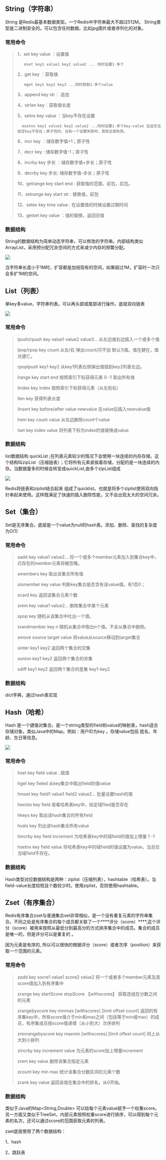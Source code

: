 ## String（字符串）

String 是Redis最基本数据类型。一个Redis中字符串最大不超过512M。
String类型是二进制安全的。可以包含任何数据。比如jpg图片或者序列化的对象。

### 常用命令

> 1、set key value ：设置值
>
>   	 mset key1 value1 key2 value2 ... 同时设置1-多个
>
> 2、get key ：获取值
>
>   	 mget key1 key2 key3 ...同时获取1-多个value
>
> 3、append key str： 追加
>
> 4、strlen key：获取值长度
>
> 5、setnx key value ：当key不存在设置
>
>    	msetnx key1 value1 key2 value2 ...同时设置1-多个key-value 当且仅当给定key不存在；原子性的，当有一个设置失败时，其他全部失败。
>
> 6、incr key ：储存数字值+1；原子性
>
> 7、decr key : 储存数字值-1；原子性
>
> 8、incrby key 步长 ：储存数字值+步长；原子性
>
> 9、decrby key 步长: 储存数字值-步长；原子性
>
> 10、getrange key start end : 获取值的范围，前包，后包。
>
> 11、setrange key start str : 替换值，前包
>
> 12、setex key time  value : 在设置值的时候设置过期时间
>
> 13、getset key value ：值的替换，返回旧值



### 数据结构

String的数据结构为简单动态字符串，可以修改的字符串。内部结构类似ArrayList，采用预分配冗余空间的方式来减少内存的频繁分配。

![](https://gitee.com/bravehui/PicGoPictureBed/raw/master/img/markmap/20210426182507.png)

 当字符串长度小于1M时，扩容都是加倍现有的空间，如果超过1M，扩容时一次只会多扩1M的空间。

## List（列表）

单key多value，字符串列表。可以再头部或尾部进行操作。底层双向链表

![](https://gitee.com/bravehui/PicGoPictureBed/raw/master/img/markmap/20210426185414.png)

### 常用命令

> lpush/rpush key value1 value2 value3... 从左边或右边插入一个或多个值
>
> lpop/rpop key count 从左/右 弹出count(可不加 默认1)值。值在健在，值光键亡。
>
> rpoplpush key1 key2 从key1列表右侧弹出值插到key2列表左边。
>
> lrange key start end 按照索引下标获得元素 0 -1 取出所有值
>
> lindex key index 按照索引下标获得元素（从左到右）
>
> llen key 获得列表长度
>
> linsert key before/after value newvalue 在value后插入newvalue值
>
> lrem key count value 从左边删除count个value
>
> lset key index value 将列表下标为index的值替换成value

### 数据结构

list数据结构 quickList ;在列表元素较少的情况下会使用一块连续的内存存储，这个结构叫zipList（压缩链表）；它将所有元素紧挨着存储，分配的是一块连续的内存。当数据量多的时候会转变成quickList,由多个zipList组成

![](https://gitee.com/bravehui/PicGoPictureBed/raw/master/img/markmap/20210426185535.png)

Redis将链表和ziplist结合起来 组成了quicklist。也就是将多个ziplist使用双向指针串起来使用。这样既满足了快速的插入删除性能，又不会出现太大的空间冗余。

## Set（集合）

Set是无序集合。底层是一个value为null的hash表。添加、删除、查找的复杂度为O(1)

### 常用命令

> sadd key value1 value2... 将一个或多个member元素加入到集合key中，已存在的member元素将被忽略。
>
> smembers key 取出该集合所有值
>
> sismember key value 判断key集合是否含有该value值。有1否0；
>
> scard key 返回该集合元素个数
>
> srem key value1 value2... 删除集合中某个元素
>
> spop key 随机从该集合中吐出一个值。
>
> srandmember key n 随机从集合中取出n个值。不会从集合中删除。
>
> smove source target value  将value从source移动到target集合
>
> sinter key1 key2 返回两个集合的交集
>
> sunion key1 key2 返回两个集合的并集
>
> sdiff key1 key2 返回两个集合的差集 key1-key2

### 数据结构

dict字典，通过hash表实现

## Hash（哈希）

Hash 是一个键值对集合。是一个string类型的field和value的映射表，hash适合存储对象。类似Java中的Map。例如：用户ID为key 。存储value包括 姓名、年龄、生日等信息。

![](https://gitee.com/bravehui/PicGoPictureBed/raw/master/img/markmap/20210426190741.png)

### 常用命令

> hset key field value ..赋值
>
> hget key fieled 从key集合中取出field的值value
>
> hmset key field1 value1 field2 value2... 批量设置hash的值
>
> hexists key field 查看哈希表key中，给定域filed是否存在
>
> hkeys key 取出该hash集合的所有field 
>
> hvals key 列出该hash集合所有value
>
> hincrby key field increment 为哈希表key中的域field的值加上增量 1 -1 
>
> hsetnx key field value 将哈希表key中的域field的值设置为value，当且仅当域field不存在。

### 数据结构

Hash类型对应数据结构是两种：ziplist（压缩列表），hashtable（哈希表）。当field-value长度较短且个数较少时。使用ziplist，否则使用hashtable。

## Zset（有序集合）

Redis有序集合zset与普通集合set非常相似，是一个没有重复元素的字符串集合。不同之处是有序集合的每个成员都关联了一个***\*评分（score）\****,这个评分（score）被用来按照从最低分到最高分的方式排序集合中的成员。集合的成员是唯一的，但是评分可以是重复的 。

因为元素是有序的, 所以可以很快的根据评分（score）或者次序（position）来获取一个范围的元素。

### 常用命令

> zadd key socre1 value1 score2 value2   将一个或者多个member元素及其score值加入到有序集中
>
> zrange key startScore stopScore 【withscores】  获取选组在分数之间的元素
>
> zrangebyscore key minmax  [withscores] [limit offset count]  返回的有序集key中，所有score值介于min和max之间（包括等于min或max）的成员，有序集成员按score值递增（从小到大）次序排列
>
> zrevrangebyscore key maxmin [withscores] [limit offext count] 同上从大到小排列
>
> zincrby key increment value  为元素的score加上增量increment
>
> zrem key value 删除该集合指定元素
>
> zcount key min max 统计该集合分数区间的元素个数
>
> zrank key value 返回该值在集合中的排名，从0开始。

### 数据结构

类似于Java的Map<String,Double> 可以给每个元素value赋予一个权重score。另一方面又类似于TreeSet，内部元素按照权重score进行排序，可以得到每个元素的名次，还可以通过score的范围获取元素的列表。

zset底层使用了两个数据结构：

1、hash

2、跳跃表